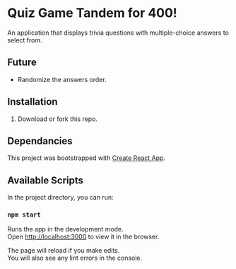 # Quiz Game Tandem for 400!
 An application that displays trivia questions with multiple-choice answers to select
from. 

## Future 
- Randomize the answers order.
## Installation

1. Download or fork this repo.

## Dependancies
This project was bootstrapped with [Create React App](https://github.com/facebook/create-react-app).

## Available Scripts

In the project directory, you can run:

### `npm start`

Runs the app in the development mode.\
Open [http://localhost:3000](http://localhost:3000) to view it in the browser.

The page will reload if you make edits.\
You will also see any lint errors in the console.
